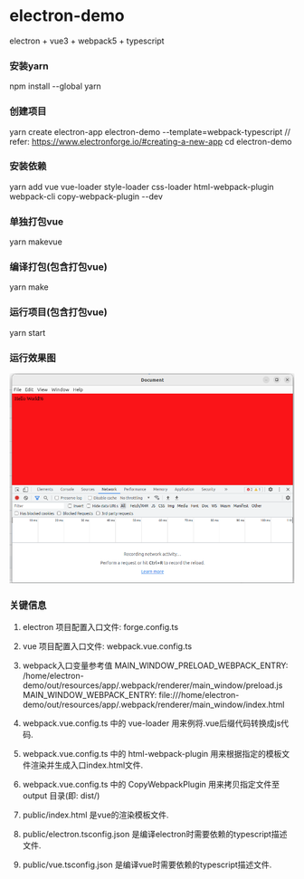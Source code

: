 # electron-demo
electron + vue3 + webpack5 + typescript 

### 安装yarn
npm install --global yarn

### 创建项目
yarn create electron-app electron-demo --template=webpack-typescript   // refer: https://www.electronforge.io/#creating-a-new-app
cd electron-demo

### 安装依赖
yarn add vue vue-loader style-loader css-loader html-webpack-plugin webpack-cli copy-webpack-plugin --dev

### 单独打包vue
yarn makevue

### 编译打包(包含打包vue)
yarn make

### 运行项目(包含打包vue)
yarn start

### 运行效果图
![demo.png](./assets/demo.png)

### 关键信息

1. electron 项目配置入口文件: forge.config.ts
2. vue 项目配置入口文件: webpack.vue.config.ts
3. webpack入口变量参考值
   MAIN_WINDOW_PRELOAD_WEBPACK_ENTRY:  /home/electron-demo/out/resources/app/.webpack/renderer/main_window/preload.js
   MAIN_WINDOW_WEBPACK_ENTRY:  file:///home/electron-demo/out/resources/app/.webpack/renderer/main_window/index.html

4. webpack.vue.config.ts 中的 vue-loader 用来例将.vue后缀代码转换成js代码.
5. webpack.vue.config.ts 中的 html-webpack-plugin 用来根据指定的模板文件渲染并生成入口index.html文件.
6. webpack.vue.config.ts 中的 CopyWebpackPlugin 用来拷贝指定文件至 output 目录(即: dist/)

7. public/index.html 是vue的渲染模板文件.
8. public/electron.tsconfig.json 是编译electron时需要依赖的typescript描述文件.
9. public/vue.tsconfig.json 是编译vue时需要依赖的typescript描述文件.  

